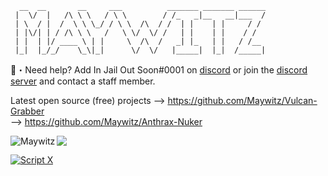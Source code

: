 ```sh-session
  __  __       __     ___          _______ _______ ______
 |  \/  |   /\ \ \   / \ \        / /_   _|__   __|___  /
 | \  / |  /  \ \ \_/ / \ \  /\  / /  | |    | |     / / 
 | |\/| | / /\ \ \   /   \ \/  \/ /   | |    | |    / /  
 | |  | |/ ____ \ | |     \  /\  /   _| |_   | |   / /__ 
 |_|  |_/_/    \_\|_|      \/  \/   |_____|  |_|  /_____|
 ```
 
 📩・Need help? Add In Jail Out Soon#0001 on [discord](https://discord.gg/qxt6aC8U2F) or join the [discord server](https://discord.gg/qxt6aC8U2F) and contact a staff member.
 
 Latest open source (free) projects --> https://github.com/Maywitz/Vulcan-Grabber  
                                    --> https://github.com/Maywitz/Anthrax-Nuker
 
 </a><img align="left" src="https://github-stats-card-p5pneh01x-maywitz.vercel.app/api/top-langs?username=Maywitz&count_private=true&hide=procfile&theme=dark&border_color=000000&cache_seconds=1800&layout=compact&langs_count=8&custom_title=Top 8 Coding Languages" alt="Maywitz" /> </p>
 
<a href="https://github.com/Maywitz" target="_blank"> <img src="https://discord.c99.nl/widget/theme-3/715385148941795458.png"/></a>

<a href="https://discord.gg/qxt6aC8U2F" target="_blank"><img src="https://discordapp.com/api/guilds/883778761999405107/widget.png?style=banner2" alt="Script X"/></a>
